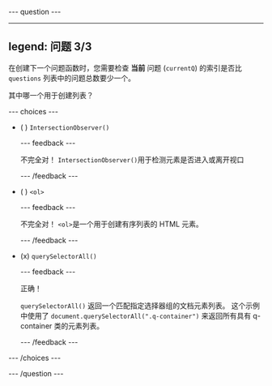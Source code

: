 --- question ---

---
legend: 问题 3/3
---

在创建下一个问题函数时，您需要检查 **当前**
问题 (`currentQ`) 的索引是否比 `questions` 列表中的问题总数要少一个。

其中哪一个用于创建列表？

--- choices ---

- ( ) `IntersectionObserver()`

  --- feedback ---

  不完全对！ `IntersectionObserver()`用于检测元素是否进入或离开视口

  --- /feedback ---

- ( ) `<ol>`

  --- feedback ---

  不完全对！ `<ol>`是一个用于创建有序列表的 HTML 元素。

  --- /feedback ---

- (x) `querySelectorAll()`

  --- feedback ---

  正确！

  `querySelectorAll()` 返回一个匹配指定选择器组的文档元素列表。 这个示例中使用了 `document.querySelectorAll(".q-container")` 来返回所有具有 q-container 类的元素列表。

  --- /feedback ---

--- /choices ---

--- /question ---
